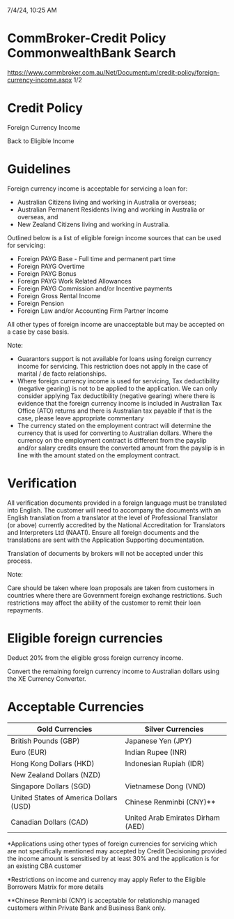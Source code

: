 7/4/24, 10:25 AM

# CommBroker-Credit Policy CommonwealthBank Search

https://www.commbroker.com.au/Net/Documentum/credit-policy/foreign-currency-income.aspx 1/2

# Credit Policy

Foreign Currency Income

Back to Eligible Income

# Guidelines

Foreign currency income is acceptable for servicing a loan for:

- Australian Citizens living and working in Australia or overseas;
- Australian Permanent Residents living and working in Australia or overseas, and
- New Zealand Citizens living and working in Australia.

Outlined below is a list of eligible foreign income sources that can be used for servicing:

- Foreign PAYG Base - Full time and permanent part time
- Foreign PAYG Overtime
- Foreign PAYG Bonus
- Foreign PAYG Work Related Allowances
- Foreign PAYG Commission and/or Incentive payments
- Foreign Gross Rental Income
- Foreign Pension
- Foreign Law and/or Accounting Firm Partner Income

All other types of foreign income are unacceptable but may be accepted on a case by case basis.

Note:

- Guarantors support is not available for loans using foreign currency income for servicing. This restriction does not apply in the case of marital / de facto relationships.
- Where foreign currency income is used for servicing, Tax deductibility (negative gearing) is not to be applied to the application. We can only consider applying Tax deductibility (negative gearing) where there is evidence that the foreign currency income is included in Australian Tax Office (ATO) returns and there is Australian tax payable if that is the case, please leave appropriate commentary
- The currency stated on the employment contract will determine the currency that is used for converting to Australian dollars. Where the currency on the employment contract is different from the payslip and/or salary credits ensure the converted amount from the payslip is in line with the amount stated on the employment contract.

# Verification

All verification documents provided in a foreign language must be translated into English. The customer will need to accompany the documents with an English translation from a translator at the level of Professional Translator (or above) currently accredited by the National Accreditation for Translators and Interpreters Ltd (NAATI). Ensure all foreign documents and the translations are sent with the Application Supporting documentation.

Translation of documents by brokers will not be accepted under this process.

Note:

Care should be taken where loan proposals are taken from customers in countries where there are Government foreign exchange restrictions. Such restrictions may affect the ability of the customer to remit their loan repayments.

# Eligible foreign currencies

Deduct 20% from the eligible gross foreign currency income.

Convert the remaining foreign currency income to Australian dollars using the XE Currency Converter.

# Acceptable Currencies

|Gold Currencies|Silver Currencies|
|---|---|
|British Pounds (GBP)|Japanese Yen (JPY)|
|Euro (EUR)|Indian Rupee (INR)|
|Hong Kong Dollars (HKD)|Indonesian Rupiah (IDR)|
|New Zealand Dollars (NZD)| |
|Singapore Dollars (SGD)|Vietnamese Dong (VND)|
|United States of America Dollars (USD)|Chinese Renminbi (CNY)**|
|Canadian Dollars (CAD)|United Arab Emirates Dirham (AED)|

*Applications using other types of foreign currencies for servicing which are not specifically mentioned may accepted by Credit Decisioning provided the income amount is sensitised by at least 30% and the application is for an existing CBA customer

*Restrictions on income and currency may apply Refer to the Eligible Borrowers Matrix for more details

**Chinese Renminbi (CNY) is acceptable for relationship managed customers within Private Bank and Business Bank only.